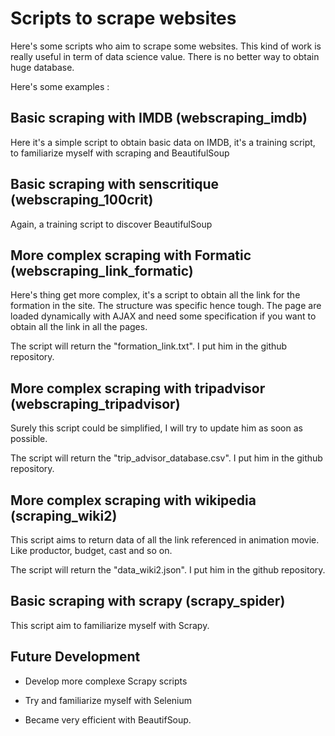 # Scripts to scrape websites



Here's some scripts who aim to scrape some websites. This kind of work is really useful in term of data science value. There is no better way to obtain huge database.

Here's some examples :

## Basic scraping with IMDB (webscraping_imdb)

Here it's a simple script to obtain basic data on IMDB, it's a training script, to familiarize myself with scraping and BeautifulSoup


## Basic scraping with senscritique (webscraping_100crit)

Again, a training script to discover BeautifulSoup


## More complex scraping with Formatic (webscraping_link_formatic)

Here's thing get more complex, it's a script to obtain all the link for the formation in the site. 
The structure was specific hence tough. The page are loaded dynamically with AJAX and need some specification if you want to obtain all the link in all the pages.

The script will return the "formation_link.txt". I put him in the github repository.

## More complex scraping with tripadvisor (webscraping_tripadvisor)

Surely this script could be simplified, I will try to update him as soon as possible.

The script will return the "trip_advisor_database.csv". I put him in the github repository.

## More complex scraping with wikipedia (scraping_wiki2)

This script aims to return data of all the link referenced in animation movie. Like productor, budget, cast and so on. 

The script will return the "data_wiki2.json". I put him in the github repository.

## Basic scraping with scrapy (scrapy_spider)

This script aim to familiarize myself with Scrapy.


## Future Development

- Develop more complexe Scrapy scripts

- Try and familiarize myself with Selenium

- Became very efficient with BeautifSoup.
